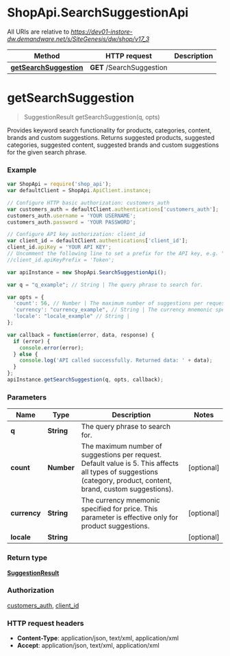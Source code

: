 # ShopApi.SearchSuggestionApi

All URIs are relative to *https://dev01-instore-dw.demandware.net/s/SiteGenesis/dw/shop/v17_3*

Method | HTTP request | Description
------------- | ------------- | -------------
[**getSearchSuggestion**](SearchSuggestionApi.md#getSearchSuggestion) | **GET** /SearchSuggestion | 


<a name="getSearchSuggestion"></a>
# **getSearchSuggestion**
> SuggestionResult getSearchSuggestion(q, opts)



Provides keyword search functionality for products, categories, content, brands and custom suggestions.  Returns suggested products, suggested categories, suggested content, suggested brands and custom suggestions  for the given search phrase.

### Example
```javascript
var ShopApi = require('shop_api');
var defaultClient = ShopApi.ApiClient.instance;

// Configure HTTP basic authorization: customers_auth
var customers_auth = defaultClient.authentications['customers_auth'];
customers_auth.username = 'YOUR USERNAME';
customers_auth.password = 'YOUR PASSWORD';

// Configure API key authorization: client_id
var client_id = defaultClient.authentications['client_id'];
client_id.apiKey = 'YOUR API KEY';
// Uncomment the following line to set a prefix for the API key, e.g. "Token" (defaults to null)
//client_id.apiKeyPrefix = 'Token';

var apiInstance = new ShopApi.SearchSuggestionApi();

var q = "q_example"; // String | The query phrase to search for.

var opts = { 
  'count': 56, // Number | The maximum number of suggestions per request. Default value is 5. This affects all types of suggestions (category, product, content, brand, custom suggestions).
  'currency': "currency_example", // String | The currency mnemonic specified for price. This parameter is effective only for product suggestions.
  'locale': "locale_example" // String | 
};

var callback = function(error, data, response) {
  if (error) {
    console.error(error);
  } else {
    console.log('API called successfully. Returned data: ' + data);
  }
};
apiInstance.getSearchSuggestion(q, opts, callback);
```

### Parameters

Name | Type | Description  | Notes
------------- | ------------- | ------------- | -------------
 **q** | **String**| The query phrase to search for. | 
 **count** | **Number**| The maximum number of suggestions per request. Default value is 5. This affects all types of suggestions (category, product, content, brand, custom suggestions). | [optional] 
 **currency** | **String**| The currency mnemonic specified for price. This parameter is effective only for product suggestions. | [optional] 
 **locale** | **String**|  | [optional] 

### Return type

[**SuggestionResult**](SuggestionResult.md)

### Authorization

[customers_auth](../README.md#customers_auth), [client_id](../README.md#client_id)

### HTTP request headers

 - **Content-Type**: application/json, text/xml, application/xml
 - **Accept**: application/json, text/xml, application/xml

